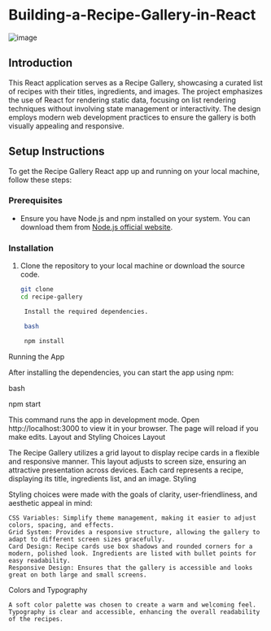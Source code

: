 # Building-a-Recipe-Gallery-in-React
![image](https://github.com/gitbiruk2010/Building-a-Recipe-Gallery-in-React/assets/103274295/0eb6ac57-298e-4019-bd61-b081ff7344a2)

## Introduction

This React application serves as a Recipe Gallery, showcasing a curated list of recipes with their titles, ingredients, and images. The project emphasizes the use of React for rendering static data, focusing on list rendering techniques without involving state management or interactivity. The design employs modern web development practices to ensure the gallery is both visually appealing and responsive.

## Setup Instructions

To get the Recipe Gallery React app up and running on your local machine, follow these steps:

### Prerequisites

- Ensure you have Node.js and npm installed on your system. You can download them from [Node.js official website](https://nodejs.org/).

### Installation

1. Clone the repository to your local machine or download the source code.
   ```bash
   git clone 
   cd recipe-gallery

    Install the required dependencies.

    bash

    npm install

Running the App

After installing the dependencies, you can start the app using npm:

bash

npm start

This command runs the app in development mode. Open http://localhost:3000 to view it in your browser. The page will reload if you make edits.
Layout and Styling Choices
Layout

The Recipe Gallery utilizes a grid layout to display recipe cards in a flexible and responsive manner. This layout adjusts to screen size, ensuring an attractive presentation across devices. Each card represents a recipe, displaying its title, ingredients list, and an image.
Styling

Styling choices were made with the goals of clarity, user-friendliness, and aesthetic appeal in mind:

    CSS Variables: Simplify theme management, making it easier to adjust colors, spacing, and effects.
    Grid System: Provides a responsive structure, allowing the gallery to adapt to different screen sizes gracefully.
    Card Design: Recipe cards use box shadows and rounded corners for a modern, polished look. Ingredients are listed with bullet points for easy readability.
    Responsive Design: Ensures that the gallery is accessible and looks great on both large and small screens.

Colors and Typography

    A soft color palette was chosen to create a warm and welcoming feel.
    Typography is clear and accessible, enhancing the overall readability of the recipes.
